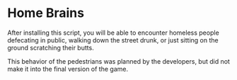 # Home Brains
After installing this script, you will be able to encounter homeless people defecating in public, walking down the street drunk, or just sitting on the ground scratching their butts.

This behavior of the pedestrians was planned by the developers, but did not make it into the final version of the game.

